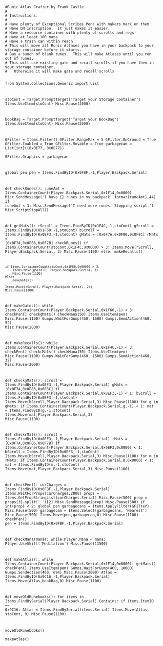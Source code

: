 <code>
#Runic Atlas Crafter by Frank Castle
#
# Instructions:
#
# Have plenty of Exceptional Scribes Pens with makers mark on them
# Have GM Inscription.  It just makes it easier.
# Have a resource container with plenty of scrolls and regs
# Have at least 100 mana
# Have a trash can within reach
# This will move all Runic Atlases you have in your backpack to your storage container before it starts.
# Buy a bunch of blank runes.  This will make Atlases until you run out of runes. 
# This will use existing gate and recall scrolls if you have them in your storage container. 
#   Otherwise it will make gate and recall scrolls

 
from System.Collections.Generic import List

stoCont = Target.PromptTarget('Target your Storage Container')
Items.UseItem(stoCont)
Misc.Pause(2000)

bookBag = Target.PromptTarget('Target your BookBag')
Items.UseItem(stoCont)
Misc.Pause(2000)

GFilter = Items.Filter()
GFilter.RangeMax = 5
GFilter.OnGround = True
GFilter.Enabled = True
GFilter.Movable = True
garbagecan = List[int]((0x0E77, 0x0E77))  
GFilter.Graphics = garbagecan

global pen
pen = Items.FindByID(0x0FBF,-1,Player.Backpack.Serial)

def checkRunes():
    runeAmt = Items.ContainerCount(Player.Backpack.Serial,0x1F14,0x0000)
    Misc.SendMessage('I have {} runes in my backpack'.format(runeAmt),44)
    if runeAmt < 3:
        Misc.SendMessage('I need more runes.  Stopping script.')
        Misc.ScriptStopAll()
        
def getMats():
    rScroll = Items.FindByID(0x1F4C,-1,stoCont)
    gScroll = Items.FindByID(0x1F60,-1,stoCont)
    bScroll = Items.FindByID(0x0EF3,-1,stoCont)
    gMats = [0x0F7A,0x0F86,0x0F8C]
    rMats = [0x0F7A,0x0F86,0x0F7B]
    checkRunes()
    if Items.ContainerCount(stoCont,0x1F4C,0x0000) > 3:
        Items.Move(rScroll, Player.Backpack.Serial, 3)
        Misc.Pause(1100)
    else:
        makeRecalls()
        
    if Items.ContainerCount(stoCont,0x1F60,0x0000) > 3:
        Items.Move(gScroll, Player.Backpack.Serial, 3)
        Misc.Pause(1100)
    else:
        makeGates()
    
    Items.Move(bScroll, Player.Backpack.Serial, 24)
    Misc.Pause(1100)

def makeGates():
    while Items.ContainerCount(Player.Backpack.Serial,0x1F60,-1) < 3:
        checkPen()
        checkgMats()
        checkMana(50)
        Items.UseItem(pen)
        Misc.Pause(1100)
        Gumps.WaitForGump(460, 1500)
        Gumps.SendAction(460, 52)
        Misc.Pause(2000)

def makeRecalls():
    while Items.ContainerCount(Player.Backpack.Serial,0x1F4C,-1) < 3:
        checkPen()
        checkrMats()
        checkMana(50)
        Items.UseItem(pen)
        Misc.Pause(1100)
        Gumps.WaitForGump(460, 1500)
        Gumps.SendAction(460, 32)
        Misc.Pause(2000)        
        
def checkgMats():
    scroll = Items.FindByID(0x0EF3,-1,Player.Backpack.Serial)
    gMats = [0x0F7A,0x0F86,0x0F8C]
    if Items.ContainerCount(Player.Backpack.Serial,0x0EF3,-1) < 1:
        bScroll = Items.FindByID(0x0EF3,-1,stoCont)
        Items.Move(bScroll,Player.Backpack.Serial,3)
        Misc.Pause(1100)
    for g in gMats:
        if Items.ContainerCount(Player.Backpack.Serial,g,-1) < 1:
            mat = Items.FindByID(g,-1,stoCont)
            Items.Move(mat,Player.Backpack.Serial,3)
            Misc.Pause(1100)

def checkrMats():
    scroll = Items.FindByID(0x0EF3,-1,Player.Backpack.Serial)
    rMats = [0x0F7A,0x0F86,0x0F7B]
    if Items.ContainerCount(Player.Backpack.Serial,0x0EF3,0x0000) < 1:
        bScroll = Items.FindByID(0x0EF3,-1,stoCont)
        Items.Move(bScroll,Player.Backpack.Serial,3)
        Misc.Pause(1100)
    for m in rMats:
        if Items.ContainerCount(Player.Backpack.Serial,m,0x0000) < 1:
            mat = Items.FindByID(m,-1,stoCont)
            Items.Move(mat,Player.Backpack.Serial,3)
            Misc.Pause(1100)
            
def checkPen():
    curCharges = Items.FindByID(0x0FBF,-1,Player.Backpack.Serial)
    Items.WaitForProps(curCharges,2000)
    props = Items.GetPropStringList(curCharges.Serial)
    Misc.Pause(500)
    prop = props[3].split(' ')[2]
    Misc.SendMessage(prop)
    Misc.Pause(500)
    if int(prop) < 2:
        global pen
        garbagecans = Items.ApplyFilter(GFilter)
        Misc.Pause(500)
        garbagecan = Items.Select(garbagecans, 'Nearest')
        Misc.Pause(500)
        Items.Move(pen,garbagecan,0)
        Misc.Pause(1100)
        checkPen()
        pen = Items.FindByID(0x0FBF,-1,Player.Backpack.Serial)
        
def checkMana(mana):
    while Player.Mana < mana:
        Player.UseSkill('Meditation')
        Misc.Pause(11500)
        
def makeAtlas():
    while Items.ContainerCount(Player.Backpack.Serial,0x1F14,0x0000): 
        getMats()
        checkPen()
        Items.UseItem(pen)
        Gumps.WaitForGump(460, 10000)
        Gumps.SendAction(460, 694)
        Misc.Pause(2000)
        Atlas = Items.FindByID(0x9C16,-1,Player.Backpack.Serial)
        Items.Move(Atlas,bookBag,0)
        Misc.Pause(1100)

def moveOldRunebooks():
    for items in Items.FindBySerial(Player.Backpack.Serial).Contains:
        if items.ItemID == 0x9C16:
            Atlas = Items.FindBySerial(items.Serial)
            Items.Move(Atlas, stoCont, 0)
            Misc.Pause(1100)
            
moveOldRunebooks()            
makeAtlas()
</code>